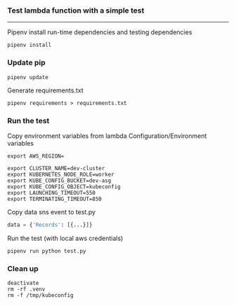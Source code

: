 ### Test lambda function with a simple test
---

Pipenv install run-time dependencies and testing dependencies

```
pipenv install
```

### Update pip

```
pipenv update
```

Generate requirements.txt

```
pipenv requirements > requirements.txt
```

### Run the test

Copy environment variables from lambda Configuration/Environment variables

```
export AWS_REGION=

export CLUSTER_NAME=dev-cluster
export KUBERNETES_NODE_ROLE=worker
export KUBE_CONFIG_BUCKET=dev-asg
export KUBE_CONFIG_OBJECT=kubeconfig
export LAUNCHING_TIMEOUT=550
export TERMINATING_TIMEOUT=850
```

Copy data sns event to test.py

```python
data = {'Records': [{...}]}
```

Run the test (with local aws credentials)

```
pipenv run python test.py
```

### Clean up

```
deactivate
rm -rf .venv
rm -f /tmp/kubeconfig
```
